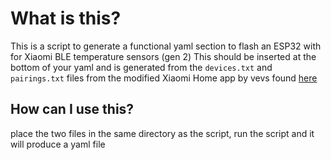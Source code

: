# What is this?

This is a script to generate a functional yaml section to flash an ESP32 with for Xiaomi BLE temperature sensors (gen 2)
This should be inserted at the bottom of your yaml and is generated from the `devices.txt` and `pairings.txt` files from the modified Xiaomi Home app by vevs found [here](https://github.com/esphome/feature-requests/issues/552)

## How can I use this?

place the two files in the same directory as the script, run the script and it will produce a yaml file